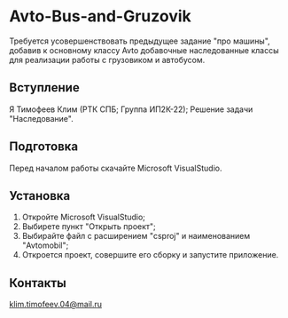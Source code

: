 # Avto-Bus-and-Gruzovik
Требуется усовершенствовать предыдущее задание "про машины", добавив к основному классу Avto добавочные наследованные классы для реализации работы с грузовиком и автобусом.
## Вступление
Я Тимофеев Клим (РТК СПБ; Группа ИП2К-22); Решение задачи "Наследование". 
## Подготовка
Перед началом работы скачайте Microsoft VisualStudio.
## Установка
1) Откройте Microsoft VisualStudio;
2) Выбирете пункт "Открыть проект";
3) Выбирайте файл с расширением "csproj" и наименованием "Avtomobil";
4) Откроется проект, совершите его сборку и запустите приложение.
## Контакты
klim.timofeev.04@mail.ru
